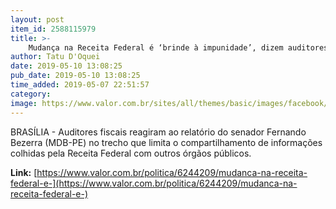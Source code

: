 ```yaml
---
layout: post
item_id: 2588115979
title: >-
    Mudança na Receita Federal é ‘brinde à impunidade’, dizem auditores
author: Tatu D'Oquei
date: 2019-05-10 13:08:25
pub_date: 2019-05-10 13:08:25
time_added: 2019-05-07 22:51:57
category: 
image: https://www.valor.com.br/sites/all/themes/basic/images/facebook/valor-big.jpg
---
```


BRASÍLIA - Auditores fiscais reagiram ao relatório do senador Fernando Bezerra (MDB-PE) no trecho que limita o compartilhamento de informações colhidas pela Receita Federal com outros órgãos públicos.

**Link:** [https://www.valor.com.br/politica/6244209/mudanca-na-receita-federal-e-](https://www.valor.com.br/politica/6244209/mudanca-na-receita-federal-e-)

